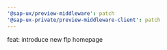 ```yaml
---
'@sap-ux/preview-middleware': patch
'@sap-ux-private/preview-middleware-client': patch
---
```


feat: introduce new flp homepage